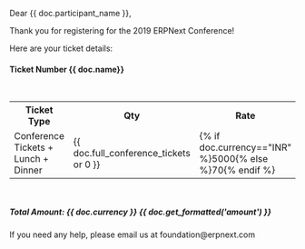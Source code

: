 <p>Dear {{ doc.participant_name }},</p>

<p>Thank you for registering for the 2019 ERPNext Conference!</p>

<p>Here are your ticket details:</p>

<h4>Ticket Number {{ doc.name}}</h4>

<table class="table table-bordered" border="0" cellpadding="0" cellspacing="0" width="100%" style="padding: 30px 0px">
	<tr>
		<th style='width: 50%'>Ticket Type</th>
		<th style='width: 25%'>Qty</th>
		<th style='width: 25%'>Rate</th>
	</tr>
	<tr>
		<td>Conference Tickets + Lunch + Dinner</td>
		<td>{{ doc.full_conference_tickets or 0 }}</td>
		<td>{% if doc.currency=="INR" %}5000{% else %}70{% endif %}</td>
	</tr>
</table>

<h5>Total Amount: {{ doc.currency }} {{ doc.get_formatted('amount') }}</h5>


<p>If you need any help, please email us at foundation@erpnext.com</p>